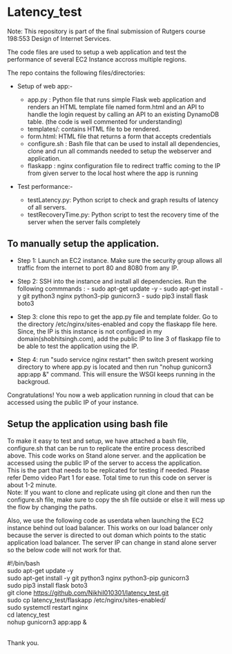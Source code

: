 # Latency_test

Note: This repository is part of the final submission of Rutgers course 198:553 Design of Internet Services.

The code files are used to setup a web application and test the performance of several EC2 Instance accross multiple regions.

The repo contains the following files/directories:
- Setup of web app:-
  - app.py : Python file that runs simple Flask web application and renders an HTML template file named form.html and an API to handle the login request by  calling an API to an existing DynamoDB table. (the code is well commented for understanding)
  - templates/: contains HTML file to be rendered.
  - form.html: HTML file that returns a form that accepts credentials
  - configure.sh : Bash file that can be used to install all dependencies, clone and run all commands needed to setup the webserver and application.
  - flaskapp : nginx configuration file to redirect traffic coming to the IP from given server to the local host where the app is running
  
- Test performance:-
  - testLatency.py: Python script to check and graph results of latency of all servers.
  - testRecoveryTime.py: Python script to test the recovery time of the server when the server fails completely

## To manually setup the application.
  - Step 1: Launch an EC2 instance. Make sure the security group allows all traffic from the internet to port 80 and 8080 from any IP.
  - Step 2: SSH into the instance and install all dependencies. Run the following commmands :
            - sudo apt-get update -y
            - sudo apt-get install -y git python3 nginx python3-pip gunicorn3
            - sudo pip3 install flask boto3
            
  - Step 3: clone this repo to get the app.py file and template folder. Go to the directory /etc/nginx/sites-enabled and copy the flaskapp file here. Since, the IP is this instance is not configued in my domain(shobhitsingh.com), add the public IP to line 3 of flaskapp file to be able to test the application using the IP.
  - Step 4: run "sudo service nginx restart" then switch present working directory to where app.py is located and then run "nohup gunicorn3 app:app &" command. This will ensure the WSGI keeps running in the backgroud.
  
  Congratulations! You now a web application running in cloud that can be accessed using the public IP of your instance.
  
## Setup the application using bash file
  
  To make it easy to test and setup, we have attached a bash file, configure.sh that can be run to replicate the entire process described above. This code works on Stand alone server. and the application be accessed using the public IP of the server to access the application.<br>
  This is the part that needs to be replicated for testing if needed. Please refer Demo video Part 1 for ease. Total time to run this code on server is about 1-2 minute.<br>
  Note: If you want to clone and replicate using git clone and then run the configure.sh file, make sure to copy the sh file outside or else it will mess up the flow by changing the paths.
  
  Also, we use the following code as userdata when launching the EC2 instance behind out load balancer. This works on our load balancer only because the server is directed to out doman which points to the static application load balancer. The server IP can change in stand alone server so the below code will not work for that.<br>
  
#!/bin/bash <br>
sudo apt-get update -y <br>
sudo apt-get install -y git python3 nginx python3-pip gunicorn3 <br>
sudo pip3 install flask boto3 <br>
git clone https://github.com/Nikhil010301/latency_test.git <br>
sudo cp latency_test/flaskapp /etc/nginx/sites-enabled/ <br>
sudo systemctl restart nginx <br>
cd latency_test <br>
nohup gunicorn3 app:app & <br><br>
  
Thank you.
